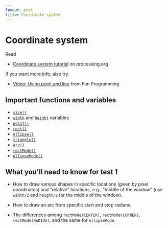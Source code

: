 ```yaml
---
layout: post
title: Coordinate system
---
```


# Coordinate system

Read

- [Coordinate system tutorial](http://processing.org/learning/drawing/) on processing.org
  
If you want more info, also try

- [Video: Using point and line](http://www.funprogramming.org/2-Download-Processing-Use-point-and-line.html)
  from Fun Programming
    
## Important functions and variables

- [`size()`](http://processing.org/reference/size_.html)
- [`width`](http://processing.org/reference/width.html) and
  [`height`](http://processing.org/reference/height.html) variables
- [`point()`](http://processing.org/reference/point_.html)
- [`rect()`](http://processing.org/reference/rect_.html)
- [`ellipse()`](http://processing.org/reference/ellipse_.html)
- [`triangle()`](http://processing.org/reference/triangle_.html)
- [`arc()`](http://processing.org/reference/arc_.html)
- [`rectMode()`](http://processing.org/reference/rectMode_.html)
- [`ellipseMode()`](http://processing.org/reference/ellipseMode_.html)

## What you'll need to know for test 1

- How to draw various shapes in specific locations (given by pixel
  coordinates) and "relative" locations, e.g., "middle of the window"
  (use `width/2` and `height/2` for the middle of the window).
  
- How to draw an arc from specific start and stop radians.

- The differences among `rectMode(CENTER)`, `rectMode(CORNER)`,
  `rectMode(RADIUS)`, and the same for `ellipseMode`.
